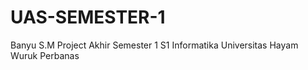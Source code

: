 # UAS-SEMESTER-1
Banyu S.M
Project Akhir Semester 1
S1 Informatika Universitas Hayam Wuruk Perbanas
